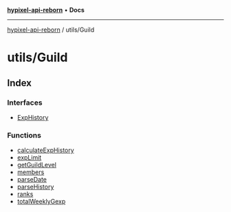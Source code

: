 [**hypixel-api-reborn**](../../README.md) • **Docs**

***

[hypixel-api-reborn](../../modules.md) / utils/Guild

# utils/Guild

## Index

### Interfaces

- [ExpHistory](interfaces/ExpHistory.md)

### Functions

- [calculateExpHistory](functions/calculateExpHistory.md)
- [expLimit](functions/expLimit.md)
- [getGuildLevel](functions/getGuildLevel.md)
- [members](functions/members.md)
- [parseDate](functions/parseDate.md)
- [parseHistory](functions/parseHistory.md)
- [ranks](functions/ranks.md)
- [totalWeeklyGexp](functions/totalWeeklyGexp.md)
